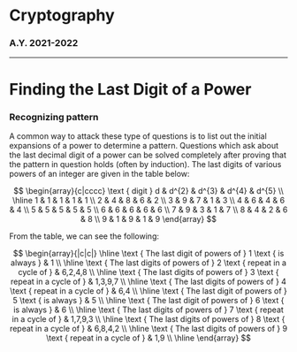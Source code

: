 # Cryptography 
### A.Y. 2021-2022
---

# Finding the Last Digit of a Power
### Recognizing pattern

A common way to attack these type of questions is to list out the initial expansions of a power to determine a pattern. Questions which ask about the last decimal digit of a power can be solved completely after proving that the pattern in question holds (often by induction). The last digits of various powers of an integer are given in the table below:

$$
\begin{array}{c|cccc}
\text { digit } d & d^{2} & d^{3} & d^{4} & d^{5} \\
\hline 1 & 1 & 1 & 1 & 1 \\
2 & 4 & 8 & 6 & 2 \\
3 & 9 & 7 & 1 & 3 \\
4 & 6 & 4 & 6 & 4 \\
5 & 5 & 5 & 5 & 5 \\
6 & 6 & 6 & 6 & 6 \\
7 & 9 & 3 & 1 & 7 \\
8 & 4 & 2 & 6 & 8 \\
9 & 1 & 9 & 1 & 9
\end{array}
$$

From the table, we can see the following:

$$
\begin{array}{|c|c|}
\hline \text { The last digit of powers of } 1 \text { is always } & 1 \\
\hline \text { The last digits of powers of } 2 \text { repeat in a cycle of } & 6,2,4,8 \\
\hline \text { The last digits of powers of } 3 \text { repeat in a cycle of } & 1,3,9,7 \\
\hline \text { The last digits of powers of } 4 \text { repeat in a cycle of } & 6,4 \\
\hline \text { The last digit of powers of } 5 \text { is always } & 5 \\
\hline \text { The last digit of powers of } 6 \text { is always } & 6 \\
\hline \text { The last digits of powers of } 7 \text { repeat in a cycle of } & 1,7,9,3 \\
\hline \text { The last digits of powers of } 8 \text { repeat in a cycle of } & 6,8,4,2 \\
\hline \text { The last digits of powers of } 9 \text { repeat in a cycle of } & 1,9 \\
\hline
\end{array}
$$
